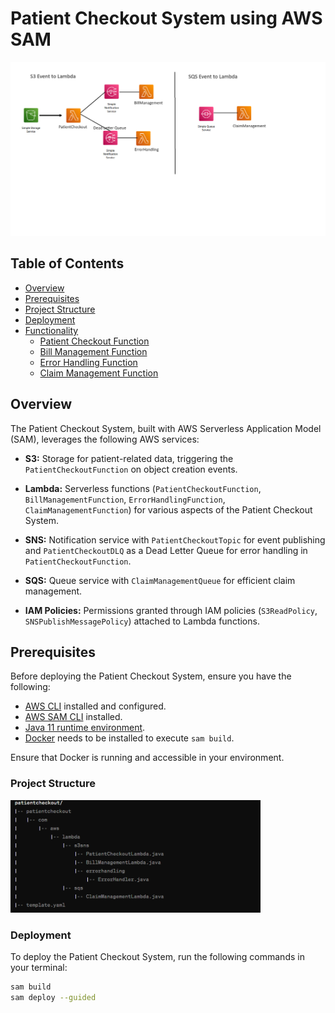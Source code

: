 # Patient Checkout System using AWS SAM

<img src="./Flow.png" alt="Orders API Flow" width="700">

## Table of Contents

- [Overview](#overview)
- [Prerequisites](#prerequisites)
- [Project Structure](#project-structure)
- [Deployment](#deployment)
- [Functionality](#functionality)
  - [Patient Checkout Function](#patient-checkout-function)
  - [Bill Management Function](#bill-management-function)
  - [Error Handling Function](#error-handling-function)
  - [Claim Management Function](#claim-management-function)

## Overview

The Patient Checkout System, built with AWS Serverless Application Model (SAM), leverages the following AWS services:

- **S3:** Storage for patient-related data, triggering the `PatientCheckoutFunction` on object creation events.

- **Lambda:** Serverless functions (`PatientCheckoutFunction`, `BillManagementFunction`, `ErrorHandlingFunction`, `ClaimManagementFunction`) for various aspects of the Patient Checkout System.
  
- **SNS:** Notification service with `PatientCheckoutTopic` for event publishing and `PatientCheckoutDLQ` as a Dead Letter Queue for error handling in `PatientCheckoutFunction`.

- **SQS:** Queue service with `ClaimManagementQueue` for efficient claim management.

- **IAM Policies:** Permissions granted through IAM policies (`S3ReadPolicy`, `SNSPublishMessagePolicy`) attached to Lambda functions.


## Prerequisites

Before deploying the Patient Checkout System, ensure you have the following:

- [AWS CLI](https://aws.amazon.com/cli/) installed and configured.
- [AWS SAM CLI](https://docs.aws.amazon.com/serverless-application-model/latest/developerguide/serverless-sam-cli-install.html) installed.
- [Java 11 runtime environment](https://www.oracle.com/java/technologies/javase-jdk11-downloads.html).
- [Docker](https://www.docker.com/) needs to be installed to execute `sam build`.

Ensure that Docker is running and accessible in your environment.

### Project Structure

<img src="./ProjectStructure.png" alt="Orders API Flow" width="400">

### Deployment

To deploy the Patient Checkout System, run the following commands in your terminal:

```bash
sam build
sam deploy --guided
